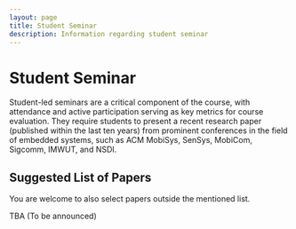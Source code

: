 ```yaml
---
layout: page
title: Student Seminar
description: Information regarding student seminar 
---
```


# Student Seminar

Student-led seminars are a critical component of the course, with attendance and active participation serving as key metrics for course  evaluation. They require students to present a recent research paper (published within the last ten years) from prominent conferences in the field of embedded systems, such as ACM MobiSys, SenSys, MobiCom, Sigcomm, IMWUT, and NSDI.


## Suggested List of Papers

You are welcome to also select papers outside the mentioned list.

TBA (To be announced)